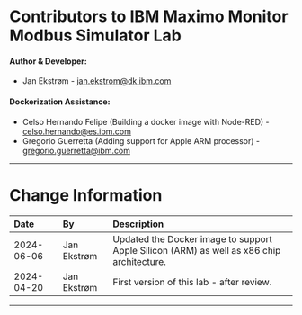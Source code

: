 
# Contributors to IBM Maximo Monitor Modbus Simulator Lab

#### Author & Developer:

- Jan Ekstrøm - <jan.ekstrom@dk.ibm.com>

#### Dockerization Assistance:

- Celso Hernando Felipe (Building a docker image with Node-RED) - <celso.hernando@es.ibm.com>
- Gregorio Guerretta (Adding support for Apple ARM processor) - <gregorio.guerretta@ibm.com>


---

# Change Information

|Date      |By             | Description                                           |
|:---------|:--------------|:------------------------------------------------------|
|2024-06-06|Jan Ekstrøm    |Updated the Docker image to support Apple Silicon (ARM) as well as x86 chip architecture.|
|2024-04-20|Jan Ekstrøm    |First version of this lab - after review.              |

---